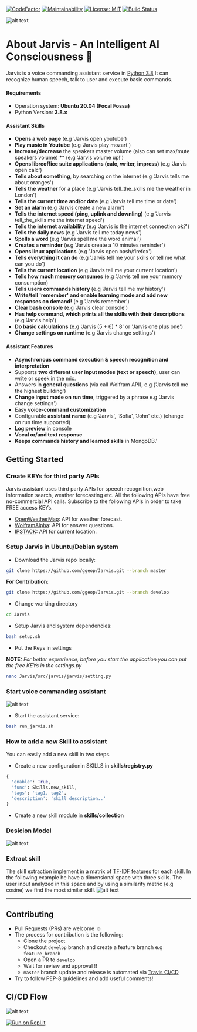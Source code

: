 [![CodeFactor](https://www.codefactor.io/repository/github/ggeop/python-ai-assistant/badge)](https://www.codefactor.io/repository/github/ggeop/Python-ai-assistant)
[![Maintainability](https://api.codeclimate.com/v1/badges/8c90305e22186cc2c9d5/maintainability)](https://codeclimate.com/github/ggeop/Python-ai-assistant/maintainability)
[![License: MIT](https://img.shields.io/badge/License-MIT-yellow.svg)](https://opensource.org/licenses/MIT)
[![Build Status](https://app.travis-ci.com/ggeop/Python-ai-assistant.svg?branch=master)](https://app.travis-ci.com/ggeop/Python-ai-assistant)

![alt text](https://github.com/ggeop/Python-ai-assistant/blob/master/imgs/jarvis_logo.png)

# About Jarvis - An Intelligent AI Consciousness 🧠
Jarvis is a voice commanding assistant service in [Python 3.8](https://www.python.org/downloads/release/python-360/)
It can recognize human speech, talk to user and execute basic commands.

#### Requirements

* Operation system: **Ubuntu 20.04 (Focal Fossa)**
* Python Version: **3.8.x**


#### Assistant Skills 
*   **Opens a web page** (e.g 'Jarvis open youtube')
*   **Play music in Youtube** (e.g 'Jarvis play mozart')
*   **Increase/decrease** the speakers master volume (also can set max/mute speakers volume) ** (e.g 'Jarvis volume up!')
*   **Opens libreoffice suite applications (calc, writer, impress)** (e.g 'Jarvis open calc')
*   **Tells about something**, by searching on the internet (e.g 'Jarvis tells me about oranges')
*   **Tells the weather** for a place (e.g 'Jarvis tell_the_skills me the weather in London')
*   **Tells the current time and/or date** (e.g 'Jarvis tell me time or date')
*   **Set an alarm** (e.g 'Jarvis create a new alarm')
*   **Tells the internet speed (ping, uplink and downling)** (e.g 'Jarvis tell_the_skills me the internet speed')
*   **Tells the internet availability** (e.g 'Jarvis is the internet connection ok?')
*   **Tells the daily news** (e.g 'Jarvis tell me today news')
*   **Spells a word** (e.g 'Jarvis spell me the word animal')
*   **Creates a reminder** (e.g 'Jarvis create a 10 minutes reminder')
*   **Opens linux applications** (e.g 'Jarvis open bash/firefox')
*   **Tells everything it can do** (e.g 'Jarvis tell me your skills or tell me what can you do')
*   **Tells the current location** (e.g 'Jarvis tell me your current location')
*   **Tells how much memory consumes** (e.g 'Jarvis tell me your memory consumption)
*   **Tells users commands history** (e.g 'Jarvis tell me my history')
*   **Write/tell 'remember' and enable learning mode and add new responses on demand!** (e.g 'Jarvis remember')
*   **Clear bash console** (e.g 'Jarvis clear console')
*   **Has help command, which prints all the skills with their descriptions** (e.g 'Jarvis help')
*   **Do basic calculations** (e.g 'Jarvis (5 + 6) * 8' or 'Jarvis one plus one')
*   **Change settings on runtime** (e.g 'Jarvis change settings')

#### Assistant Features
*   **Asynchronous command execution & speech recognition and interpretation**
*   Supports **two different user input modes (text or speech)**, user can write or speek in the mic.
*   Answers in **general questions** (via call Wolfram API), e.g ('Jarvis tell me the highest building') 
*   **Change input mode on run time**, triggered by a phrase e.g 'Jarvis change settings')
*   Easy **voice-command customization**
*   Configurable **assistant name** (e.g 'Jarvis', 'Sofia', 'John' etc.) (change on run time supported)
*   **Log preview** in console
*   **Vocal or/and text response**
*   **Keeps commands history and learned skills** in MongoDB.'

## Getting Started
### Create KEYs for third party APIs
Jarvis assistant uses third party APIs for speech recognition,web information search, weather forecasting etc.
All the following APIs have free no-commercial API calls. Subscribe to the following APIs in order to take FREE access KEYs.
*   [OpenWeatherMap](https://openweathermap.org/appid): API for weather forecast.
*   [WolframAlpha](https://developer.wolframalpha.com/portal/myapps/): API for answer questions.
*   [IPSTACK](https://ipstack.com/signup/free): API for current location.
### Setup Jarvis in Ubuntu/Debian system
* Download the Jarvis repo locally:
```bash
git clone https://github.com/ggeop/Jarvis.git --branch master
```

**For Contribution**:
```bash
git clone https://github.com/ggeop/Jarvis.git --branch develop
```

*   Change working directory
```bash
cd Jarvis
```
*   Setup Jarvis and system dependencies:
```bash
bash setup.sh
```

*   Put the Keys in settings

**NOTE:** *For better exprerience, before you start the application you can put the free KEYs in the settings.py*

```bash
nano Jarvis/src/jarvis/jarvis/setting.py
```

### Start voice commanding assistant
![alt text](https://github.com/ggeop/Jarvis/blob/master/imgs/Jarvis_printscreen.PNG)

*   Start the assistant service:
```bash
bash run_jarvis.sh
```

### How to add a new Skill to assistant
You can easily add a new skill in two steps.
*   Create a new configurationin SKILLS in **skills/registry.py**
```python
{ 
  'enable': True,
  'func': Skills.new_skill,
  'tags': 'tag1, tag2',
  'description': 'skill description..'
}               
```
*   Create a new skill module in **skills/collection**

### Desicion Model
![alt text](https://github.com/ggeop/Jarvis/blob/master/imgs/desicion_model.png)

### Extract skill
The skill extraction implement in a matrix of [TF-IDF features](https://scikit-learn.org/stable/modules/generated/sklearn.feature_extraction.text.TfidfVectorizer.html) for each skill.
In the following example he have a dimensional space with three skills.
The user input analyzed in this space and by using a similarity metric (e.g cosine) we find the most similar skill.
![alt text](https://github.com/ggeop/Jarvis/blob/master/imgs/skill_space_desicion.png)

---

## Contributing
* Pull Requests (PRs) are welcome :relaxed:
* The process for contribution is the following:
    * Clone the project
    * Checkout `develop` branch and create a feature branch e.g `feature_branch`
    * Open a PR to `develop`
    * Wait for review and approval !!
    * `master` branch update and release is automated via [Travis CI/CD](https://app.travis-ci.com/github/ggeop/Python-ai-assistant)
* Try to follow PEP-8 guidelines and add useful comments!

## CI/CD Flow
![alt text](https://github.com/ggeop/Python-ai-assistant/blob/master/imgs/TravisFlow.png)

[![Run on Repl.it](https://replit.com/badge/github/ggeop/Python-ai-assistant.git)](https://replit.com/new/github/ggeop/Python-ai-assistant.git)
